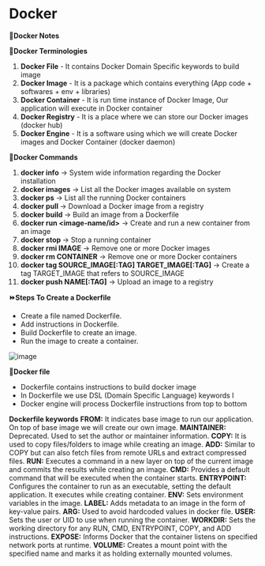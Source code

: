 # Docker
**:memo:Docker Notes**

**:page_facing_up:Docker Terminologies**

1) **Docker File** - It contains Docker Domain Specific keywords to build image
2) **Docker Image** - It is a package which contains everything (App code + softwares + env + libraries)
3) **Docker Container** - It is run time instance of Docker Image, Our application will execute in Docker container
4) **Docker Registry** - It is a place where we can store our Docker images (docker hub)
5) **Docker Engine** - It is a software using which we will create Docker images and Docker Container (docker daemon)


**:rocket:Docker Commands**

1) **docker info** -> System wide information regarding the Docker installation
2) **docker images** -> List all the Docker images available on system
3) **docker ps** -> List all the running Docker containers
4) **docker pull <image-name>** -> Download a Docker image from a registry
5) **docker build <PATH>** -> Build an image from a Dockerfile
6) **docker run <image-name/id>** -> Create and run a new container from an image
7) **docker stop <contaier-name>** -> Stop a running container
8) **docker rmi IMAGE** -> Remove one or more Docker images
9) **docker rm CONTAINER** -> Remove one or more Docker containers
10) **docker tag SOURCE_IMAGE[:TAG] TARGET_IMAGE[:TAG]** -> Create a tag TARGET_IMAGE that refers to SOURCE_IMAGE
11) **docker push NAME[:TAG]** -> Upload an image to a registry

**:fast_forward:Steps To Create a Dockerfile**
- Create a file named Dockerfile.
- Add instructions in Dockerfile.
- Build Dockerfile to create an image.
- Run the image to create a container.

![image](https://github.com/JayPansuriya/docker/assets/68367978/c12f8f80-8fad-4dc7-adbe-d6dc0b3461da)

**:page_facing_up:Docker file**

- Dockerfile contains instructions to build docker image
- In Dockerfile we use DSL (Domain Specific Language) keywords I
- Docker engine will process Dockerfile instructions from top to bottom

**Dockerfile keywords**
**FROM:** It indicates base image to run our application. On top of base image we will create our own image.
**MAINTAINER:** Deprecated. Used to set the author or maintainer information.
**COPY:** It is used to copy files/folders to image while creating an image.
**ADD:** Similar to COPY but can also fetch files from remote URLs and extract compressed files.
**RUN:** Executes a command in a new layer on top of the current image and commits the results while creating an image.
**CMD:** Provides a default command that will be executed when the container starts.
**ENTRYPOINT:** Configures the container to run as an executable, setting the default application. It executes while creating container.
**ENV:** Sets environment variables in the image.
**LABEL:** Adds metadata to an image in the form of key-value pairs.
**ARG:** Used to avoid hardcoded values in docker file.
**USER:** Sets the user or UID to use when running the container.
**WORKDIR:** Sets the working directory for any RUN, CMD, ENTRYPOINT, COPY, and ADD instructions.
**EXPOSE:** Informs Docker that the container listens on specified network ports at runtime.
**VOLUME:** Creates a mount point with the specified name and marks it as holding externally mounted volumes.


